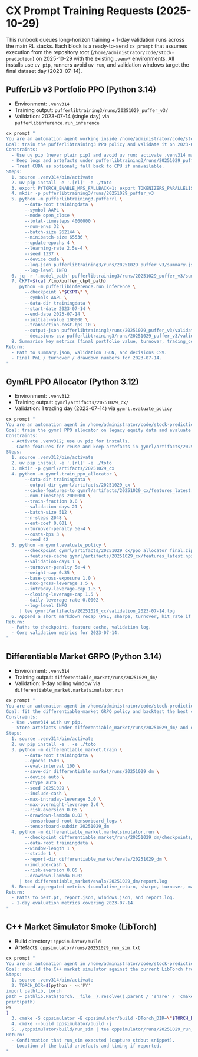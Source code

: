 # CX Prompt Training Requests (2025-10-29)

This runbook queues long-horizon training + 1-day validation runs across the main RL stacks. Each block is a ready-to-send `cx prompt` that assumes execution from the repository root (`/home/administrator/code/stock-prediction`) on 2025-10-29 with the existing `.venv*` environments. All installs use `uv pip`, runners avoid `uv run`, and validation windows target the final dataset day (2023-07-14).

## PufferLib v3 Portfolio PPO (Python 3.14)
- Environment: `.venv314`
- Training output: `pufferlibtraining3/runs/20251029_puffer_v3/`
- Validation: 2023-07-14 (single day) via `pufferlibinference.run_inference`

```bash
cx prompt "
You are an automation agent working inside /home/administrator/code/stock-prediction on 2025-10-29.
Goal: train the pufferlibtraining3 PPO policy and validate it on 2023-07-14 market data.
Constraints:
  - Use uv pip (never plain pip) and avoid uv run; activate .venv314 manually.
  - Keep logs and artefacts under pufferlibtraining3/runs/20251029_puffer_v3/.
  - Treat CUDA as optional; fall back to CPU if unavailable.
Steps:
  1. source .venv314/bin/activate
  2. uv pip install -e '.[rl]' -e ./toto
  3. export PYTORCH_ENABLE_MPS_FALLBACK=1; export TOKENIZERS_PARALLELISM=false
  4. mkdir -p pufferlibtraining3/runs/20251029_puffer_v3
  5. python -m pufferlibtraining3.pufferrl \
       --data-root trainingdata \
       --symbol AAPL \
       --mode open_close \
       --total-timesteps 4000000 \
       --num-envs 32 \
       --batch-size 262144 \
       --minibatch-size 65536 \
       --update-epochs 4 \
       --learning-rate 2.5e-4 \
       --seed 1337 \
       --device cuda \
       --log-json pufferlibtraining3/runs/20251029_puffer_v3/summary.json \
       --log-level INFO
  6. jq -r '.model_path' pufferlibtraining3/runs/20251029_puffer_v3/summary.json > /tmp/puffer_ckpt_path
  7. CKPT=$(cat /tmp/puffer_ckpt_path)
     python -m pufferlibinference.run_inference \
       --checkpoint \"$CKPT\" \
       --symbols AAPL \
       --data-dir trainingdata \
       --start-date 2023-07-14 \
       --end-date 2023-07-14 \
       --initial-value 100000 \
       --transaction-cost-bps 10 \
       --output-json pufferlibtraining3/runs/20251029_puffer_v3/validation_2023-07-14.json \
       --decisions-csv pufferlibtraining3/runs/20251029_puffer_v3/validation_2023-07-14_decisions.csv
  8. Summarise key metrics (final portfolio value, turnover, trading_cost, financing_cost, sharpe if available) into pufferlibtraining3/runs/20251029_puffer_v3/README.md.
Return:
  - Path to summary.json, validation JSON, and decisions CSV.
  - Final PnL / turnover / drawdown numbers for 2023-07-14.
"
```

## GymRL PPO Allocator (Python 3.12)
- Environment: `.venv312`
- Training output: `gymrl/artifacts/20251029_cx/`
- Validation: 1 trading day (2023-07-14) via `gymrl.evaluate_policy`

```bash
cx prompt "
You are an automation agent in /home/administrator/code/stock-prediction on 2025-10-29.
Goal: train the gymrl PPO allocator on legacy equity data and evaluate on the last available day (2023-07-14).
Constraints:
  - Activate .venv312; use uv pip for installs.
  - Cache features for reuse and keep artefacts in gymrl/artifacts/20251029_cx/.
Steps:
  1. source .venv312/bin/activate
  2. uv pip install -e '.[rl]' -e ./toto
  3. mkdir -p gymrl/artifacts/20251029_cx
  4. python -m gymrl.train_ppo_allocator \
       --data-dir trainingdata \
       --output-dir gymrl/artifacts/20251029_cx \
       --cache-features-to gymrl/artifacts/20251029_cx/features_latest.npz \
       --num-timesteps 2000000 \
       --train-fraction 0.8 \
       --validation-days 21 \
       --batch-size 512 \
       --n-steps 2048 \
       --ent-coef 0.001 \
       --turnover-penalty 5e-4 \
       --costs-bps 3 \
       --seed 42
  5. python -m gymrl.evaluate_policy \
       --checkpoint gymrl/artifacts/20251029_cx/ppo_allocator_final.zip \
       --features-cache gymrl/artifacts/20251029_cx/features_latest.npz \
       --validation-days 1 \
       --turnover-penalty 5e-4 \
       --weight-cap 0.35 \
       --base-gross-exposure 1.0 \
       --max-gross-leverage 1.5 \
       --intraday-leverage-cap 1.5 \
       --closing-leverage-cap 1.5 \
       --daily-leverage-rate 0.0002 \
       --log-level INFO
     | tee gymrl/artifacts/20251029_cx/validation_2023-07-14.log
  6. Append a short markdown recap (PnL, sharpe, turnover, hit_rate if logged) to gymrl/artifacts/20251029_cx/README.md.
Return:
  - Paths to checkpoint, feature cache, validation log.
  - Core validation metrics for 2023-07-14.
"
```

## Differentiable Market GRPO (Python 3.14)
- Environment: `.venv314`
- Training output: `differentiable_market/runs/20251029_dm/`
- Validation: 1-day rolling window via `differentiable_market.marketsimulator.run`

```bash
cx prompt "
You are an automation agent in /home/administrator/code/stock-prediction on 2025-10-29.
Goal: fit the differentiable-market GRPO policy and backtest the best checkpoint on a 1-day window ending 2023-07-14.
Constraints:
  - Use .venv314 with uv pip.
  - Store artefacts under differentiable_market/runs/20251029_dm/ and evaluation under differentiable_market/evals/20251029_dm/.
Steps:
  1. source .venv314/bin/activate
  2. uv pip install -e . -e ./toto
  3. python -m differentiable_market.train \
       --data-root trainingdata \
       --epochs 1500 \
       --eval-interval 100 \
       --save-dir differentiable_market/runs/20251029_dm \
       --device auto \
       --dtype auto \
       --seed 20251029 \
       --include-cash \
       --max-intraday-leverage 3.0 \
       --max-overnight-leverage 2.0 \
       --risk-aversion 0.05 \
       --drawdown-lambda 0.02 \
       --tensorboard-root tensorboard_logs \
       --tensorboard-subdir 20251029_dm
  4. python -m differentiable_market.marketsimulator.run \
       --checkpoint differentiable_market/runs/20251029_dm/checkpoints/best.pt \
       --data-root trainingdata \
       --window-length 1 \
       --stride 1 \
       --report-dir differentiable_market/evals/20251029_dm \
       --include-cash \
       --risk-aversion 0.05 \
       --drawdown-lambda 0.02
     | tee differentiable_market/evals/20251029_dm/report.log
  5. Record aggregated metrics (cumulative_return, sharpe, turnover, max_drawdown) inside differentiable_market/evals/20251029_dm/README.md.
Return:
  - Paths to best.pt, report.json, windows.json, and report.log.
  - 1-day evaluation metrics covering 2023-07-14.
"
```

## C++ Market Simulator Smoke (LibTorch)
- Build directory: `cppsimulator/build`
- Artefacts: `cppsimulator/runs/20251029_run_sim.txt`

```bash
cx prompt "
You are an automation agent in /home/administrator/code/stock-prediction on 2025-10-29.
Goal: rebuild the C++ market simulator against the current LibTorch from .venv314 and run the synthetic demo to confirm throughput.
Steps:
  1. source .venv314/bin/activate
  2. TORCH_DIR=$(python - <<'PY'
import pathlib, torch
path = pathlib.Path(torch.__file__).resolve().parent / 'share' / 'cmake' / 'Torch'
print(path)
PY
)
  3. cmake -S cppsimulator -B cppsimulator/build -DTorch_DIR=\"$TORCH_DIR\" -DCMAKE_BUILD_TYPE=Release
  4. cmake --build cppsimulator/build -j
  5. ./cppsimulator/build/run_sim | tee cppsimulator/runs/20251029_run_sim.txt
Return:
  - Confirmation that run_sim executed (capture stdout snippet).
  - Location of the build artefacts and timing if reported.
"
```
